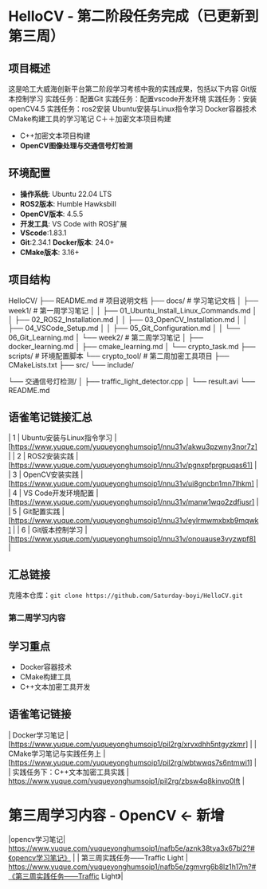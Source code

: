 # HelloCV - 第二阶段任务完成（已更新到第三周）

## 项目概述
这是哈工大威海创新平台第二阶段学习考核中我的实践成果，包括以下内容
Git版本控制学习
实践任务：配置Git
实践任务：配置vscode开发环境
实践任务：安装openCV4.5
实践任务：ros2安装
Ubuntu安装与Linux指令学习
Docker容器技术
CMake构建工具的学习笔记
C＋＋加密文本项目构建
- C++加密文本项目构建
- **OpenCV图像处理与交通信号灯检测** 


## 环境配置
- **操作系统**: Ubuntu 22.04 LTS
- **ROS2版本**: Humble Hawksbill  
- **OpenCV版本**: 4.5.5
- **开发工具**: VS Code with ROS扩展
- **VScode**:1.83.1
- **Git**:2.34.1
**Docker版本**: 24.0+
- **CMake版本**: 3.16+



## 项目结构
HelloCV/
├── README.md              # 项目说明文档
├── docs/                  # 学习笔记文档
│   ├── week1/            # 第一周学习笔记
│   │   ├── 01_Ubuntu_Install_Linux_Commands.md
│   │   ├── 02_ROS2_Installation.md
│   │   ├── 03_OpenCV_Installation.md
│   │   ├── 04_VSCode_Setup.md
│   │   ├── 05_Git_Configuration.md
│   │   └── 06_Git_Learning.md
│   └── week2/            # 第二周学习笔记
│       ├── docker_learning.md
│       ├── cmake_learning.md
│       └── crypto_task.md
├── scripts/               # 环境配置脚本
└── crypto_tool/          # 第二周加密工具项目
    ├── CMakeLists.txt
    ├── src/
    └── include/
    
└── 交通信号灯检测/
│       ├── traffic_light_detector.cpp
│       └── result.avi
└── README.md



## 语雀笔记链接汇总
| 1 | Ubuntu安装与Linux指令学习 | [https://www.yuque.com/yuqueyonghumsoip1/nnu31v/akwu3pzwny3nor7z] |
| 2 | ROS2安装实践 | [https://www.yuque.com/yuqueyonghumsoip1/nnu31v/pgnxpfprgpuqas61] |
| 3 | OpenCV安装实践 | [https://www.yuque.com/yuqueyonghumsoip1/nnu31v/ui8gncbn1mn7lhkm] |
| 4 | VS Code开发环境配置 | [https://www.yuque.com/yuqueyonghumsoip1/nnu31v/manw1wqo2zdfiusr] |
| 5 | Git配置实践 | [https://www.yuque.com/yuqueyonghumsoip1/nnu31v/eylrmwmxbxb9mqwk] |
| 6 | Git版本控制学习 | [https://www.yuque.com/yuqueyonghumsoip1/nnu31v/onouause3vyzwpf8] |

## 汇总链接
克隆本仓库：`git clone https://github.com/Saturday-boyi/HelloCV.git`

### 第二周学习内容

## 学习重点
- Docker容器技术
- CMake构建工具
- C++文本加密工具开发

## 语雀笔记链接

| Docker学习笔记 | [https://www.yuque.com/yuqueyonghumsoip1/pil2rg/xrvxdhh5ntgyzkmr] |
| CMake学习笔记与实践任务上 | [https://www.yuque.com/yuqueyonghumsoip1/pil2rg/wbtwwqs7s6ntmwi1] |
| 实践任务下：C++文本加密工具实践 | https://www.yuque.com/yuqueyonghumsoip1/pil2rg/zbsw4q8kinvp0lft |


# 第三周学习内容 - OpenCV  ← 新增
|opencv学习笔记| https://www.yuque.com/yuqueyonghumsoip1/nafb5e/aznk38tya3x67bl2?#《opencv学习笔记》 |
| 第三周实践任务——Traffic Light | https://www.yuque.com/yuqueyonghumsoip1/nafb5e/zgmvrg6b8lz1h17m?#《第三周实践任务——Traffic Light》|



















